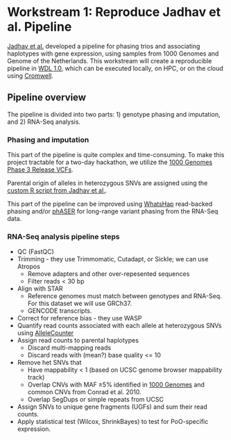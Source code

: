 
# Workstream 1: Reproduce Jadhav et al. Pipeline

[Jadhav et al.](https://www.biorxiv.org/content/biorxiv/early/2018/10/15/269449.full.pdf) developed a pipeline for phasing trios and associating haplotypes with gene expression, using samples from 1000 Genomes and Genome of the Netherlands. This workstream will create a reproducible pipeline in [WDL 1.0](https://github.com/openwdl/wdl/blob/master/versions/1.0/SPEC.md), which can be executed locally, on HPC, or on the cloud using [Cromwell](https://cromwell.readthedocs.io/en/stable/).

## Pipeline overview

The pipeline is divided into two parts: 1) genotype phasing and imputation, and 2) RNA-Seq analysis.

### Phasing and imputation

This part of the pipeline is quite complex and time-consuming. To make this project tractable for a two-day hackathon, we utilize the [1000 Genomes Phase 3 Release VCFs](ftp://ftp.1000genomes.ebi.ac.uk/vol1/ftp/release/20130502/).

Parental origin of alleles in heterozygous SNVs are assigned using the [custom R script from Jadhav et al.](https://github.com/SharpLabMSSM/PofOAssignment).

This part of the pipeline can be improved using [WhatsHap](https://whatshap.readthedocs.io/en/latest/) read-backed phasing and/or [phASER](https://github.com/secastel/phaser) for long-range variant phasing from the RNA-Seq data.

### RNA-Seq analysis pipeline steps

* QC (FastQC)
* Trimming - they use Trimmomatic, Cutadapt, or Sickle; we can use Atropos
  * Remove adapters and other over-repesented sequences
  * Filter reads < 30 bp
* Align with STAR
  * Reference genomes must match between genotypes and RNA-Seq. For this dataset we will use GRCh37.
  * GENCODE transcripts.
* Correct for reference bias - they use WASP
* Quantify read counts associated with each allele at heterozygous SNVs using [AlleleCounter](https://github.com/secastel/allelecounter)
* Assign read counts to parental haplotypes
  * Discard multi-mapping reads
  * Discard reads with (mean?) base quality <= 10
* Remove het SNVs that
  * Have mappability < 1 (based on UCSC genome browser mappability track)
  * Overlap CNVs with MAF ≥5% identified in [1000 Genomes](ftp://ftp.1000genomes.ebi.ac.uk/vol1/withdrawn/phase3/integrated_sv_map/) and common CNVs from Conrad et al. 2010.
  * Overlap SegDups or simple repeats from UCSC
* Assign SNVs to unique gene fragments (UGFs) and sum their read counts.
* Apply statistical test (Wilcox, ShrinkBayes) to test for PoO-specific expression.
